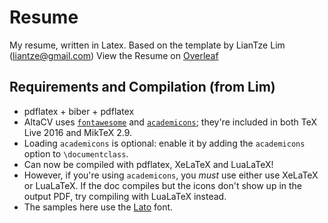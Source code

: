 # Resume

My resume, written in Latex. Based on the template by LianTze Lim (liantze@gmail.com)
View the Resume on [Overleaf](https://www.overleaf.com/read/jnmmtgjvxmrr)

## Requirements and Compilation (from Lim)

* pdflatex + biber + pdflatex
* AltaCV uses [`fontawesome`](http://www.ctan.org/pkg/fontawesome) and [`academicons`](http://www.ctan.org/pkg/academicons); they're included in both TeX Live 2016 and MikTeX 2.9.
* Loading `academicons` is optional: enable it by adding the `academicons` option to `\documentclass`.
* Can now be compiled with pdflatex, XeLaTeX and LuaLaTeX!
* However, if you're using `academicons`, you _must_ use either use XeLaTeX or LuaLaTeX. If the doc compiles but the icons don't show up in the output PDF, try compiling with LuaLaTeX instead.
* The samples here use the [Lato](http://www.latofonts.com/lato-free-fonts/) font.
